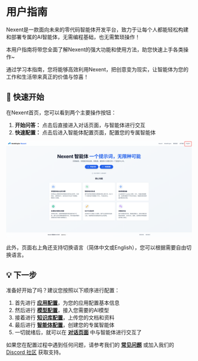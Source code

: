 # 用户指南

Nexent是一款面向未来的零代码智能体开发平台，致力于让每个人都能轻松构建和部署专属的AI智能体，无需编程基础，也无需繁琐操作！

本用户指南将带您全面了解Nexent的强大功能和使用方法，助您快速上手各类操作~

通过学习本指南，您将能够高效利用Nexent，把创意变为现实，让智能体为您的工作和生活带来真正的价值与惊喜！

## 🚀 快速开始

在Nexent首页，您可以看到两个主要操作按钮：

1. **开始问答：** 点击后直接进入对话页面，与智能体进行交互
2. **快速配置：** 点击后进入智能体配置页面，配置您的专属智能体

![首页页面](./assets/app/homepage.png)

此外，页面右上角还支持切换语言（简体中文或English），您可以根据需要自由切换语言。


## 💡 下一步

准备好开始了吗？建议您按照以下顺序进行配置：

1. 首先进行 **[应用配置](./app-configuration)**，为您的应用配置基本信息
2. 然后进行 **[模型配置](./model-configuration)**，接入您需要的AI模型
3. 接着进行 **[知识库配置](./knowledge-base-configuration)**，上传您的文档和资料
4. 最后进行 **[智能体配置](./agent-configuration)**，创建您的专属智能体
5. 一切就绪后，就可以在 **[对话页面](./chat-interface)** 中与智能体进行交互了

如果您在配置过程中遇到任何问题，请参考我们的 **[常见问题](../getting-started/faq)** 或加入我们的 [Discord 社区](https://discord.gg/tb5H3S3wyv) 获取支持。 